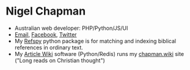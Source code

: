 # Nigel Chapman

- Australian web developer: PHP/Python/JS/UI
- [Email](mailto:nigel@chapman.id.au), [Facebook](https://www.facebook.com/eukras), [Twitter](https://twitter.com/eukras)
- My [Refspy](https://github.com/eukras/refspy) python package is for matching and indexing biblical references in ordinary text. 
- My [Article Wiki](https://github.com/eukras/article-wiki) software (Python/Redis) runs my [chapman.wiki](https://chapman.wiki) site ("Long reads on Christian thought")
